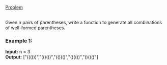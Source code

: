 [Problem](https://leetcode.com/problems/generate-parentheses/description/?envType=study-plan-v2&envId=top-interview-150)<br/><br/>

Given n pairs of parentheses, write a function to generate all combinations of well-formed parentheses.<br/>

### Example 1:

**Input:** n = 3<br/>
**Output:** ["((()))","(()())","(())()","()(())","()()()"]<br/>